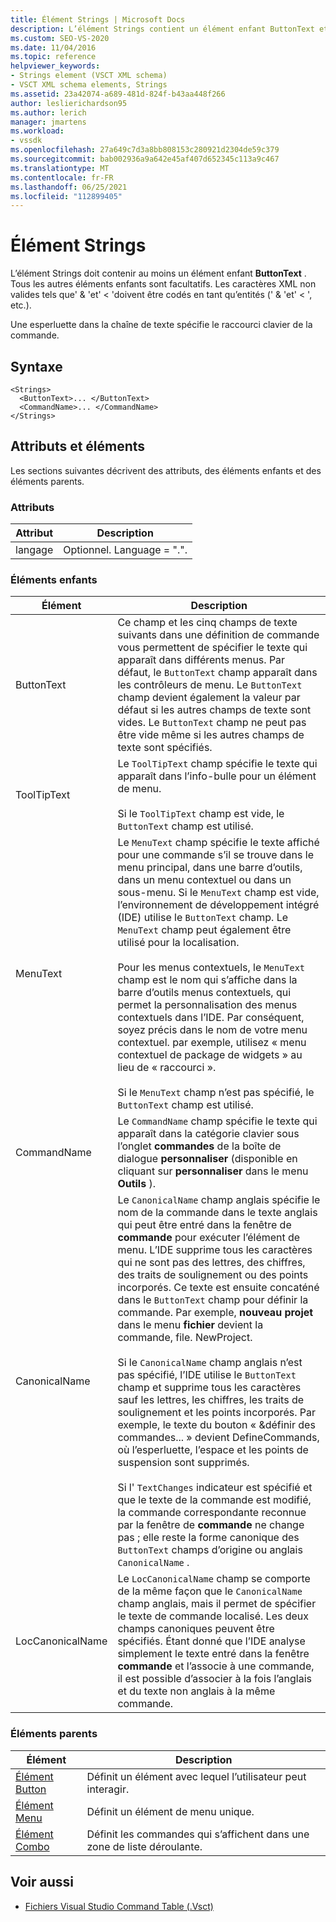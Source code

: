 ```yaml
---
title: Élément Strings | Microsoft Docs
description: L’élément Strings contient un élément enfant ButtonText et d’autres éléments enfants facultatifs. Une esperluette dans la chaîne de texte spécifie un raccourci clavier.
ms.custom: SEO-VS-2020
ms.date: 11/04/2016
ms.topic: reference
helpviewer_keywords:
- Strings element (VSCT XML schema)
- VSCT XML schema elements, Strings
ms.assetid: 23a42074-a689-481d-824f-b43aa448f266
author: leslierichardson95
ms.author: lerich
manager: jmartens
ms.workload:
- vssdk
ms.openlocfilehash: 27a649c7d3a8bb808153c280921d2304de59c379
ms.sourcegitcommit: bab002936a9a642e45af407d652345c113a9c467
ms.translationtype: MT
ms.contentlocale: fr-FR
ms.lasthandoff: 06/25/2021
ms.locfileid: "112899405"
---
```

# <a name="strings-element"></a>Élément Strings
L’élément Strings doit contenir au moins un élément enfant **ButtonText** . Tous les autres éléments enfants sont facultatifs. Les caractères XML non valides tels que' & 'et' < 'doivent être codés en tant qu’entités (' &amp; 'et' &lt; ', etc.).

 Une esperluette dans la chaîne de texte spécifie le raccourci clavier de la commande.

## <a name="syntax"></a>Syntaxe

```
<Strings>
  <ButtonText>... </ButtonText>
  <CommandName>... </CommandName>
</Strings>
```

## <a name="attributes-and-elements"></a>Attributs et éléments
 Les sections suivantes décrivent des attributs, des éléments enfants et des éléments parents.

### <a name="attributes"></a>Attributs

|Attribut|Description|
|---------------|-----------------|
|langage|Optionnel. Language = ".".|

### <a name="child-elements"></a>Éléments enfants

|Élément|Description|
|-------------|-----------------|
|ButtonText|Ce champ et les cinq champs de texte suivants dans une définition de commande vous permettent de spécifier le texte qui apparaît dans différents menus. Par défaut, le `ButtonText` champ apparaît dans les contrôleurs de menu. Le `ButtonText` champ devient également la valeur par défaut si les autres champs de texte sont vides. Le `ButtonText` champ ne peut pas être vide même si les autres champs de texte sont spécifiés.|
|ToolTipText|Le `ToolTipText` champ spécifie le texte qui apparaît dans l’info-bulle pour un élément de menu.<br /><br /> Si le `ToolTipText` champ est vide, le `ButtonText` champ est utilisé.|
|MenuText|Le `MenuText` champ spécifie le texte affiché pour une commande s’il se trouve dans le menu principal, dans une barre d’outils, dans un menu contextuel ou dans un sous-menu. Si le `MenuText` champ est vide, l’environnement de développement intégré (IDE) utilise le `ButtonText` champ. Le `MenuText` champ peut également être utilisé pour la localisation.<br /><br /> Pour les menus contextuels, le `MenuText` champ est le nom qui s’affiche dans la barre d’outils menus contextuels, qui permet la personnalisation des menus contextuels dans l’IDE. Par conséquent, soyez précis dans le nom de votre menu contextuel. par exemple, utilisez « menu contextuel de package de widgets » au lieu de « raccourci ».<br /><br /> Si le `MenuText` champ n’est pas spécifié, le `ButtonText` champ est utilisé.|
|CommandName|Le `CommandName` champ spécifie le texte qui apparaît dans la catégorie clavier sous l’onglet **commandes** de la boîte de dialogue **personnaliser** (disponible en cliquant sur **personnaliser** dans le menu **Outils** ).|
|CanonicalName|Le `CanonicalName` champ anglais spécifie le nom de la commande dans le texte anglais qui peut être entré dans la fenêtre de **commande** pour exécuter l’élément de menu. L’IDE supprime tous les caractères qui ne sont pas des lettres, des chiffres, des traits de soulignement ou des points incorporés. Ce texte est ensuite concaténé dans le `ButtonText` champ pour définir la commande. Par exemple, **nouveau projet** dans le menu **fichier** devient la commande, file. NewProject.<br /><br /> Si le `CanonicalName` champ anglais n’est pas spécifié, l’IDE utilise le `ButtonText` champ et supprime tous les caractères sauf les lettres, les chiffres, les traits de soulignement et les points incorporés. Par exemple, le texte du bouton « &définir des commandes... » devient DefineCommands, où l’esperluette, l’espace et les points de suspension sont supprimés.<br /><br /> Si l' `TextChanges` indicateur est spécifié et que le texte de la commande est modifié, la commande correspondante reconnue par la fenêtre de **commande** ne change pas ; elle reste la forme canonique des `ButtonText` champs d’origine ou anglais `CanonicalName` .|
|LocCanonicalName|Le `LocCanonicalName` champ se comporte de la même façon que le `CanonicalName` champ anglais, mais il permet de spécifier le texte de commande localisé. Les deux champs canoniques peuvent être spécifiés. Étant donné que l’IDE analyse simplement le texte entré dans la fenêtre **commande** et l’associe à une commande, il est possible d’associer à la fois l’anglais et du texte non anglais à la même commande.|

### <a name="parent-elements"></a>Éléments parents

|Élément|Description|
|-------------|-----------------|
|[Élément Button](../extensibility/button-element.md)|Définit un élément avec lequel l’utilisateur peut interagir.|
|[Élément Menu](../extensibility/menu-element.md)|Définit un élément de menu unique.|
|[Élément Combo](../extensibility/combo-element.md)|Définit les commandes qui s’affichent dans une zone de liste déroulante.|

## <a name="see-also"></a>Voir aussi
- [Fichiers Visual Studio Command Table (.Vsct)](../extensibility/internals/visual-studio-command-table-dot-vsct-files.md)
